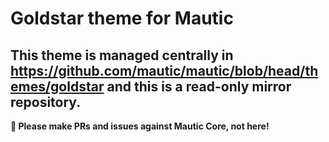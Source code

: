 # Goldstar theme for Mautic

## This theme is managed centrally in https://github.com/mautic/mautic/blob/head/themes/goldstar and this is a read-only mirror repository.

**📣 Please make PRs and issues against Mautic Core, not here!**